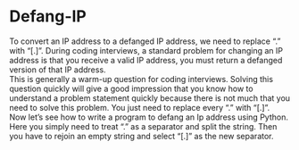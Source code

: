 # Defang-IP
To convert an IP address to a defanged IP address, we need to replace “.” with “[.]”. During coding interviews, a standard problem for changing an IP address is that you receive a valid IP address, you must return a defanged version of that IP address.<br>
This is generally a warm-up question for coding interviews. Solving this question quickly will give a good impression that you know how to understand a problem statement quickly because there is not much that you need to solve this problem. You just need to replace every “.” with “[.]”.<br>
Now let’s see how to write a program to defang an Ip address using Python. Here you simply need to treat “.” as a separator and split the string. Then you have to rejoin an empty string and select “[.]” as the new separator.

